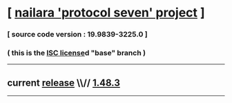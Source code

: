 
# [ [nailara 'protocol seven' project](http://src.nailara.net/) ]

### [ source code version : 19.9839-3225.0 ]

### ( this is the [ISC license](license)d "base" branch )
---
## current [release](https://github.com/anotherlink/nailara/releases) \\\\// [1.48.3](https://github.com/anotherlink/nailara/releases/tag/1.48.3)
---
